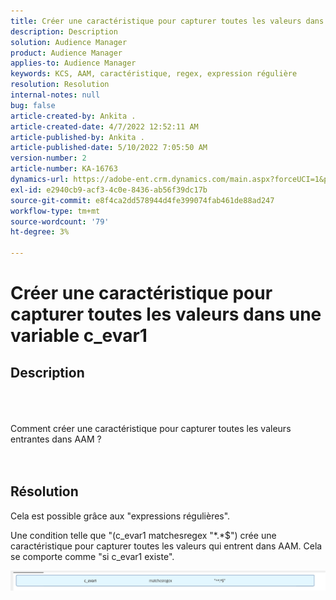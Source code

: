 ```yaml
---
title: Créer une caractéristique pour capturer toutes les valeurs dans une variable c_evar1
description: Description
solution: Audience Manager
product: Audience Manager
applies-to: Audience Manager
keywords: KCS, AAM, caractéristique, regex, expression régulière
resolution: Resolution
internal-notes: null
bug: false
article-created-by: Ankita .
article-created-date: 4/7/2022 12:52:11 AM
article-published-by: Ankita .
article-published-date: 5/10/2022 7:05:50 AM
version-number: 2
article-number: KA-16763
dynamics-url: https://adobe-ent.crm.dynamics.com/main.aspx?forceUCI=1&pagetype=entityrecord&etn=knowledgearticle&id=da96daf3-0cb6-ec11-983f-000d3a5d0d94
exl-id: e2940cb9-acf3-4c0e-8436-ab56f39dc17b
source-git-commit: e8f4ca2dd578944d4fe399074fab461de88ad247
workflow-type: tm+mt
source-wordcount: '79'
ht-degree: 3%

---
```


# Créer une caractéristique pour capturer toutes les valeurs dans une variable c_evar1

## Description

<br><br><br>Comment créer une caractéristique pour capturer toutes les valeurs entrantes dans AAM ?<br><br><br>

## Résolution


Cela est possible grâce aux &quot;expressions régulières&quot;.

Une condition telle que &quot;(c_evar1 matchesregex &quot;\*.\*$&quot;) crée une caractéristique pour capturer toutes les valeurs qui entrent dans AAM. Cela se comporte comme &quot;si c_evar1 existe&quot;.



![](assets/1b1452cb-a86b-eb11-a812-00224803aaf7.png)
